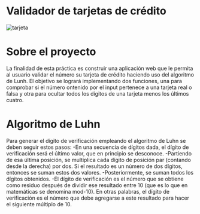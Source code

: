 # Validador de tarjetas de crédito

![tarjeta](https://live.staticflickr.com/65535/51111109877_37f5030007_o.jpg)


# Sobre el proyecto

La finalidad de esta práctica es construir una aplicación web que le permita al
usuario validar el número su tarjeta de crédito haciendo uso del algoritmo de Lunh. 
El objetivo se logrará implementando dos funciones, una para comprobar si el número 
ontenido por el input pertenece a una tarjeta real o falsa y otra para ocultar todos 
los dígitos de una tarjeta menos los últimos cuatro.

# Algoritmo de Luhn

Para generar el dígito de verificación empleando el algoritmo de Luhn se deben seguir 
estos pasos:
-En una secuencia de dígitos dada, el dígito de verificación será el último valor, 
que en principio se desconoce.
-Partiendo de esa última posición, se multiplica cada dígito de posición par (contando 
desde la derecha) por dos. Si el resultado es un número de dos dígitos, entonces se 
suman estos dos valores.
-Posteriormente, se suman todos los dígitos obtenidos.
-El dígito de verificación es el número que se obtiene como residuo después de dividir 
ese resultado entre 10 (que es lo que en matemáticas se denomina mod-10). En otras palabras, 
el dígito de verificación es el número que debe agregarse a este resultado para hacer el 
siguiente múltiplo de 10.
